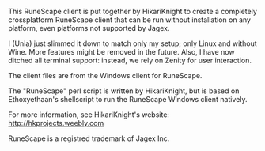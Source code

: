 This RuneScape client is put together by HikariKnight
to create a completely crossplatform RuneScape client that can be run
without installation on any platform, even platforms not supported by Jagex. 

I (Unia) just slimmed it down to match only my setup; only Linux and without Wine.
More features might be removed in the future. Also, I have now ditched all terminal support: instead, we rely on Zenity for user interaction.

The client files are from the Windows client for RuneScape.

The "RuneScape" perl script is written by HikariKnight, but is based on
Ethoxyethaan's shellscript to run the RuneScape Windows client natively.

For more information, see HikariKnight's website:
http://hkprojects.weebly.com

RuneScape is a registred trademark of Jagex Inc.
